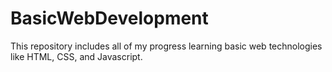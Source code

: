 # BasicWebDevelopment
This repository includes all of my progress learning basic web technologies like HTML, CSS, and Javascript.
